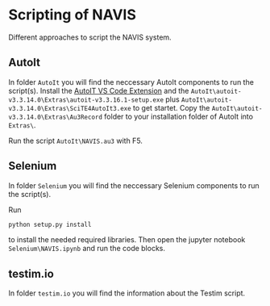 # Scripting of NAVIS

Different approaches to script the NAVIS system.

## AutoIt

In folder `AutoIt` you will find the neccessary AutoIt components to run the script(s). Install the [AutoIT VS Code Extension](https://marketplace.visualstudio.com/items?itemName=Damien.autoit) and the `AutoIt\autoit-v3.3.14.0\Extras\autoit-v3.3.16.1-setup.exe` plus `AutoIt\autoit-v3.3.14.0\Extras\SciTE4AutoIt3.exe` to get startet. Copy the `AutoIt\autoit-v3.3.14.0\Extras\Au3Record` folder to your installation folder of AutoIt into `Extras\`.

Run the script `AutoIt\NAVIS.au3` with F5.

## Selenium

In folder `Selenium` you will find the neccessary Selenium components to run the script(s).

Run 

```bash
python setup.py install
```

to install the needed required libraries. Then open the jupyter notebook `Selenium\NAVIS.ipynb` and run the code blocks.

## testim.io

In folder `testim.io` you will find the information about the Testim script.